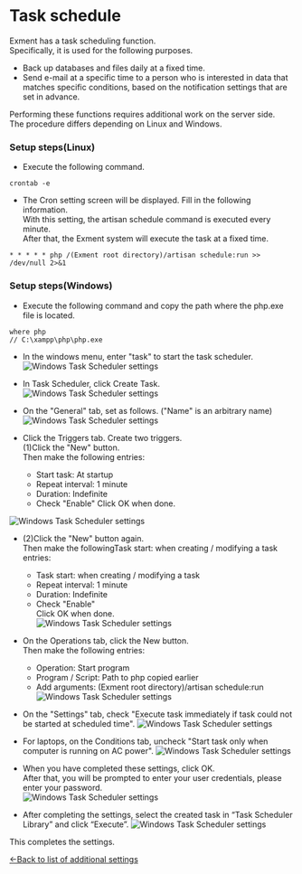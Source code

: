 # Task schedule
Exment has a task scheduling function.  
Specifically, it is used for the following purposes.  
- Back up databases and files daily at a fixed time.
- Send e-mail at a specific time to a person who is interested in data that matches specific conditions, based on the notification settings that are set in advance.  

Performing these functions requires additional work on the server side.  
The procedure differs depending on Linux and Windows.  

### Setup steps(Linux)
- Execute the following command.

~~~
crontab -e
~~~

- The Cron setting screen will be displayed. Fill in the following information.  
With this setting, the artisan schedule command is executed every minute.  
After that, the Exment system will execute the task at a fixed time.  

~~~
* * * * * php /(Exment root directory)/artisan schedule:run >> /dev/null 2>&1
~~~

### Setup steps(Windows)
- Execute the following command and copy the path where the php.exe file is located.  

~~~
where php
// C:\xampp\php\php.exe
~~~

- In the windows menu, enter "task" to start the task scheduler.  
![Windows Task Scheduler settings](img/quickstart/task_windows2.png)

- In Task Scheduler, click Create Task.
![Windows Task Scheduler settings](img/quickstart/task_windows6.png)

- On the "General" tab, set as follows. ("Name" is an arbitrary name)
![Windows Task Scheduler settings](img/quickstart/task_windows1.png)

- Click the Triggers tab. Create two triggers.  
    (1)Click the "New" button.  
    Then make the following entries:  
    - Start task: At startup
    - Repeat interval: 1 minute
    - Duration: Indefinite
    - Check "Enable"
    Click OK when done.  

![Windows Task Scheduler settings](img/quickstart/task_windows3_1.png)
- (2)Click the "New" button again.  
    Then make the followingTask start: when creating / modifying a task entries:  
    - Task start: when creating / modifying a task  
    - Repeat interval: 1 minute  
    - Duration: Indefinite  
    - Check "Enable"  
    Click OK when done.  
![Windows Task Scheduler settings](img/quickstart/task_windows3_2.png)

- On the Operations tab, click the New button.  
    Then make the following entries:  
    - Operation: Start program
    - Program / Script: Path to php copied earlier
    - Add arguments: (Exment root directory)/artisan schedule:run
![Windows Task Scheduler settings](img/quickstart/task_windows4.png)

- On the "Settings" tab, check "Execute task immediately if task could not be started at scheduled time".
![Windows Task Scheduler settings](img/quickstart/task_windows5.png)

- For laptops, on the Conditions tab, uncheck "Start task only when computer is running on AC power". 
![Windows Task Scheduler settings](img/quickstart/task_windows9.png)

- When you have completed these settings, click OK.  
After that, you will be prompted to enter your user credentials, please enter your password.  
![Windows Task Scheduler settings](img/quickstart/task_windows7.png)

- After completing the settings, select the created task in “Task Scheduler Library” and click “Execute”.
![Windows Task Scheduler settings](img/quickstart/task_windows8.png)

This completes the settings.


[←Back to list of additional settings](/quickstart_more)